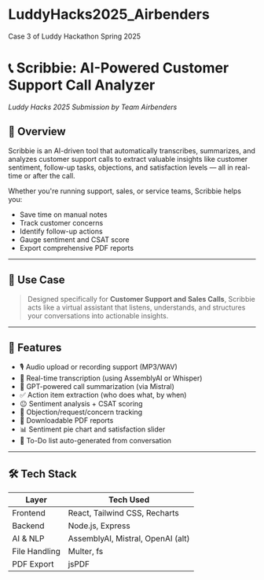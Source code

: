 # LuddyHacks2025_Airbenders
Case 3 of Luddy Hackathon Spring 2025

# 📞 Scribbie: AI-Powered Customer Support Call Analyzer
*Luddy Hacks 2025 Submission by Team Airbenders*

## 🚀 Overview

Scribbie is an AI-driven tool that automatically transcribes, summarizes, and analyzes customer support calls to extract valuable insights like customer sentiment, follow-up tasks, objections, and satisfaction levels — all in real-time or after the call.

Whether you're running support, sales, or service teams, Scribbie helps you:
- Save time on manual notes
- Track customer concerns
- Identify follow-up actions
- Gauge sentiment and CSAT score
- Export comprehensive PDF reports

---

## 🎯 Use Case

> Designed specifically for **Customer Support and Sales Calls**, Scribbie acts like a virtual assistant that listens, understands, and structures your conversations into actionable insights.

---

## 🧠 Features

- 🎙️ Audio upload or recording support (MP3/WAV)
- 📝 Real-time transcription (using AssemblyAI or Whisper)
- 🧾 GPT-powered call summarization (via Mistral)
- ✅ Action item extraction (who does what, by when)
- 😐 Sentiment analysis + CSAT scoring
- 📌 Objection/request/concern tracking
- 📄 Downloadable PDF reports
- 📊 Sentiment pie chart and satisfaction slider
- 🧠 To-Do list auto-generated from conversation

---

## 🛠️ Tech Stack

| Layer        | Tech Used                        |
|--------------|----------------------------------|
| Frontend     | React, Tailwind CSS, Recharts    |
| Backend      | Node.js, Express                 |
| AI & NLP     | AssemblyAI, Mistral, OpenAI (alt)|
| File Handling| Multer, fs                       |
| PDF Export   | jsPDF                            |



